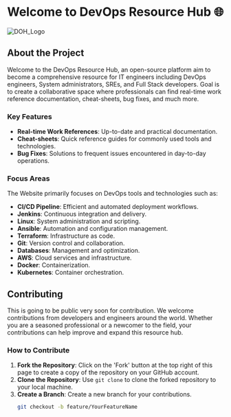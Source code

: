 # Welcome to DevOps Resource Hub 🌐
![DOH_Logo](https://github.com/user-attachments/assets/605d640f-158e-4fda-8e91-82a32c35c9fe)


## About the Project

Welcome to the DevOps Resource Hub, an open-source platform aim to become a comprehensive resource for IT engineers including DevOps engineers, System administrators, SREs, and Full Stack developers. Goal is to create a collaborative space where professionals can find real-time work reference documentation, cheat-sheets, bug fixes, and much more.

### Key Features
- **Real-time Work References**: Up-to-date and practical documentation.
- **Cheat-sheets**: Quick reference guides for commonly used tools and technologies.
- **Bug Fixes**: Solutions to frequent issues encountered in day-to-day operations.

### Focus Areas
The Website primarily focuses on DevOps tools and technologies such as:
- **CI/CD Pipeline**: Efficient and automated deployment workflows.
- **Jenkins**: Continuous integration and delivery.
- **Linux**: System administration and scripting.
- **Ansible**: Automation and configuration management.
- **Terraform**: Infrastructure as code.
- **Git**: Version control and collaboration.
- **Databases**: Management and optimization.
- **AWS**: Cloud services and infrastructure.
- **Docker**: Containerization.
- **Kubernetes**: Container orchestration.

## Contributing

This is going to be public very soon for contribution. We welcome contributions from developers and engineers around the world. Whether you are a seasoned professional or a newcomer to the field, your contributions can help improve and expand this resource hub.

### How to Contribute

1. **Fork the Repository**: Click on the 'Fork' button at the top right of this page to create a copy of the repository on your GitHub account.
2. **Clone the Repository**: Use `git clone` to clone the forked repository to your local machine.
3. **Create a Branch**: Create a new branch for your contributions.
   ```bash
   git checkout -b feature/YourFeatureName
